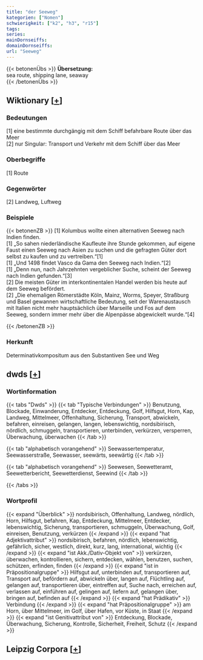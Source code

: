 ```yaml
---
title: "der Seeweg"
kategorien: ["Nomen"]
schwierigkeit: ["k2", "h3", "r15"]
tags:
series:
mainDornseiffs:
domainDornseiffs:
url: "Seeweg"
---
```


{{< betonenÜbs >}}
**Übersetzung:**  
sea  route, shipping  lane, seaway  
{{< /betonenÜbs >}}

## Wiktionary [[+](https://de.wiktionary.org/wiki/Seeweg)]

### Bedeutungen
[1] eine bestimmte durchgängig mit dem Schiff befahrbare Route über das Meer  
[2] nur Singular: Transport und Verkehr mit dem Schiff über das Meer  

### Oberbegriffe
[1] Route  

### Gegenwörter
[2] Landweg, Luftweg  

### Beispiele
{{< betonenZB >}}
[1] Kolumbus wollte einen alternativen Seeweg nach Indien finden.  
[1] „So sahen niederländische Kaufleute ihre Stunde gekommen, auf eigene Faust einen Seeweg nach Asien zu suchen und die gefragten Güter dort selbst zu kaufen und zu vertreiben.“[1]  
[1] „Und 1498 findet Vasco da Gama den Seeweg nach Indien.“[2]  
[1] „Denn nun, nach Jahrzehnten vergeblicher Suche, scheint der Seeweg nach Indien gefunden.“[3]  
[2] Die meisten Güter im interkontinentalen Handel werden bis heute auf dem Seeweg befördert.  
[2] „Die ehemaligen Römerstädte Köln, Mainz, Worms, Speyer, Straßburg und Basel gewannen wirtschaftliche Bedeutung, seit der Warenaustausch mit Italien nicht mehr hauptsächlich über Marseille und Fos auf dem Seeweg, sondern immer mehr über die Alpenpässe abgewickelt wurde.“[4]  

{{< /betonenZB >}}
### Herkunft
Determinativkompositum aus den Substantiven See und Weg  



## dwds [[+](https://www.dwds.de/wb/Seeweg)]

### Wortinformation
{{< tabs "Dwds" >}}
{{< tab "Typische Verbindungen" >}}
Benutzung, Blockade, Einwanderung, Entdecker, Entdeckung, Golf, Hilfsgut, Horn, Kap, Landweg, Mittelmeer, Offenhaltung, Sicherung, Transport, abwickeln, befahren, einreisen, gelangen, langen, lebenswichtig, nordsibirisch, nördlich, schmuggeln, transportieren, unterbinden, verkürzen, versperren, Überwachung, überwachen
{{< /tab >}}

{{< tab "alphabetisch vorangehend" >}}
Seewassertemperatur, Seewasserstraße, Seewasser, seewärts, seewärtig
{{< /tab >}}

{{< tab "alphabetisch vorangehend" >}}
Seewesen, Seewetteramt, Seewetterbericht, Seewetterdienst, Seewind
{{< /tab >}}

{{< /tabs >}}

### Wortprofil
{{< expand "Überblick" >}} nordsibirisch, Offenhaltung, Landweg, nördlich, Horn, Hilfsgut, befahren, Kap, Entdeckung, Mittelmeer, Entdecker, lebenswichtig, Sicherung, transportieren, schmuggeln, Überwachung, Golf, einreisen, Benutzung, verkürzen {{< /expand >}}
{{< expand "hat Adjektivattribut" >}} nordsibirisch, befahren, nördlich, lebenswichtig, gefährlich, sicher, westlich, direkt, kurz, lang, international, wichtig {{< /expand >}}
{{< expand "ist Akk./Dativ-Objekt von" >}} verkürzen, überwachen, kontrollieren, sichern, entdecken, wählen, benutzen, suchen, schützen, erfinden, finden {{< /expand >}}
{{< expand "ist in Präpositionalgruppe" >}} Hilfsgut auf, unterbinden auf, transportieren auf, Transport auf, befördern auf, abwickeln über, langen auf, Flüchtling auf, gelangen auf, transportieren über, eintreffen auf, Suche nach, erreichen auf, verlassen auf, einführen auf, gelingen auf, liefern auf, gelangen über, bringen auf, befinden auf {{< /expand >}}
{{< expand "hat Prädikativ" >}} Verbindung {{< /expand >}}
{{< expand "hat Präpositionalgruppe" >}} am Horn, über Mittelmeer, im Golf, über Hafen, vor Küste, in Staat {{< /expand >}}
{{< expand "ist Genitivattribut von" >}} Entdeckung, Blockade, Überwachung, Sicherung, Kontrolle, Sicherheit, Freiheit, Schutz {{< /expand >}}

## Leipzig Corpora [[+](https://corpora.uni-leipzig.de/en/res?word=Seeweg&corpusId=deu_newscrawl-public_2018)]

